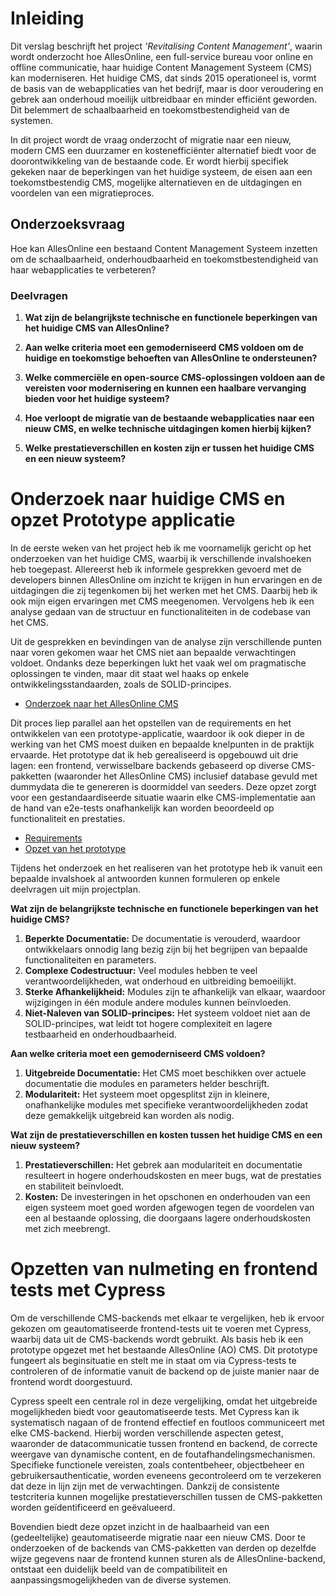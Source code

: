# Inleiding

Dit verslag beschrijft het project _'Revitalising Content Management'_, waarin wordt onderzocht hoe AllesOnline, een full-service bureau voor online en offline communicatie, haar huidige Content Management Systeem (CMS) kan moderniseren. Het huidige CMS, dat sinds 2015 operationeel is, vormt de basis van de webapplicaties van het bedrijf, maar is door veroudering en gebrek aan onderhoud moeilijk uitbreidbaar en minder efficiënt geworden. Dit belemmert de schaalbaarheid en toekomstbestendigheid van de systemen.

In dit project wordt de vraag onderzocht of migratie naar een nieuw, modern CMS een duurzamer en kostenefficiënter alternatief biedt voor de doorontwikkeling van de bestaande code. Er wordt hierbij specifiek gekeken naar de beperkingen van het huidige systeem, de eisen aan een toekomstbestendig CMS, mogelijke alternatieven en de uitdagingen en voordelen van een migratieproces.
## Onderzoeksvraag
 Hoe kan AllesOnline een bestaand Content Management Systeem inzetten om de schaalbaarheid, onderhoudbaarheid en toekomstbestendigheid van haar webapplicaties te verbeteren?
### Deelvragen

1. **Wat zijn de belangrijkste technische en functionele beperkingen van het huidige CMS van AllesOnline?**
    
2. **Aan welke criteria moet een gemoderniseerd CMS voldoen om de huidige en toekomstige behoeften van AllesOnline te ondersteunen?**
    
3. **Welke commerciële en open-source CMS-oplossingen voldoen aan de vereisten voor modernisering en kunnen een haalbare vervanging bieden voor het huidige systeem?**
    
4. **Hoe verloopt de migratie van de bestaande webapplicaties naar een nieuw CMS, en welke technische uitdagingen komen hierbij kijken?**
    
5. **Welke prestatieverschillen en kosten zijn er tussen het huidige CMS en een nieuw systeem?**
     

# Onderzoek naar huidige CMS en opzet Prototype applicatie

In de eerste weken van het project heb ik me voornamelijk gericht op het onderzoeken van het huidige CMS, waarbij ik verschillende invalshoeken heb toegepast. Allereerst heb ik informele gesprekken gevoerd met de developers binnen AllesOnline om inzicht te krijgen in hun ervaringen en de uitdagingen die zij tegenkomen bij het werken met het CMS. Daarbij heb ik ook mijn eigen ervaringen met CMS meegenomen. Vervolgens heb ik een analyse gedaan van de structuur en functionaliteiten in de codebase van het CMS.

Uit de gesprekken en bevindingen van de analyse zijn verschillende punten naar voren gekomen waar het CMS niet aan bepaalde verwachtingen voldoet. Ondanks deze beperkingen lukt het vaak wel om pragmatische oplossingen te vinden, maar dit staat wel haaks op enkele ontwikkelingsstandaarden, zoals de SOLID-principes. 

* [Onderzoek naar het AllesOnline CMS](/Analyse%20%26%20Advies/OnderzoekNaarHetAOCms.md)

Dit proces liep parallel aan het opstellen van de requirements en het ontwikkelen van een prototype-applicatie, waardoor ik ook dieper in de werking van het CMS moest duiken en bepaalde knelpunten in de praktijk ervaarde. Het prototype dat ik heb gerealiseerd is opgebouwd uit drie lagen: een frontend, verwisselbare backends gebaseerd op diverse CMS-pakketten (waaronder het AllesOnline CMS) inclusief database gevuld met dummydata die te genereren is doormiddel van seeders. Deze opzet zorgt voor een gestandaardiseerde situatie waarin elke CMS-implementatie aan de hand van e2e-tests onafhankelijk kan worden beoordeeld op functionaliteit en prestaties.

* [Requirements](Requirements.md)
* [Opzet van het prototype](../Design%20%26%20Realisatie/OpzetVanHetPrototype.md)

Tijdens het onderzoek en het realiseren van het prototype heb ik vanuit een bepaalde invalshoek al antwoorden kunnen formuleren op enkele deelvragen uit mijn projectplan.
 
__Wat zijn de belangrijkste technische en functionele beperkingen van het huidige CMS?__
1. **Beperkte Documentatie:** De documentatie is verouderd, waardoor ontwikkelaars onnodig lang bezig zijn bij het begrijpen van bepaalde functionaliteiten en parameters.
2. **Complexe Codestructuur:** Veel modules hebben te veel verantwoordelijkheden, wat onderhoud en uitbreiding bemoeilijkt.
3. **Sterke Afhankelijkheid:** Modules zijn te afhankelijk van elkaar, waardoor wijzigingen in één module andere modules kunnen beïnvloeden.
4. **Niet-Naleven van SOLID-principes:** Het systeem voldoet niet aan de SOLID-principes, wat leidt tot hogere complexiteit en lagere testbaarheid en onderhoudbaarheid.

__Aan welke criteria moet een gemoderniseerd CMS voldoen?__
1. **Uitgebreide Documentatie:** Het CMS moet beschikken over actuele documentatie die modules en parameters helder beschrijft.
2. **Modulariteit:** Het systeem moet opgesplitst zijn in kleinere, onafhankelijke modules met specifieke verantwoordelijkheden zodat deze gemakkelijk uitgebreid kan worden als nodig.

__Wat zijn de prestatieverschillen en kosten tussen het huidige CMS en een nieuw systeem?__
1. **Prestatieverschillen:** Het gebrek aan modulariteit en documentatie resulteert in hogere onderhoudskosten en meer bugs, wat de prestaties en stabiliteit beïnvloedt.
2. **Kosten:** De investeringen in het opschonen en onderhouden van een eigen systeem moet goed worden afgewogen tegen de voordelen van een al bestaande oplossing, die doorgaans lagere onderhoudskosten met zich meebrengt.

# Opzetten van nulmeting en frontend tests met Cypress

Om de verschillende CMS-backends met elkaar te vergelijken, heb ik ervoor gekozen om geautomatiseerde frontend-tests uit te voeren met Cypress, waarbij data uit de CMS-backends wordt gebruikt. Als basis heb ik een prototype opgezet met het bestaande AllesOnline (AO) CMS. Dit prototype fungeert als beginsituatie en stelt me in staat om via Cypress-tests te controleren of de informatie vanuit de backend op de juiste manier naar de frontend wordt doorgestuurd.



Cypress speelt een centrale rol in deze vergelijking, omdat het uitgebreide mogelijkheden biedt voor geautomatiseerde tests. Met Cypress kan ik systematisch nagaan of de frontend effectief en foutloos communiceert met elke CMS-backend. Hierbij worden verschillende aspecten getest, waaronder de datacommunicatie tussen frontend en backend, de correcte weergave van dynamische content, en de foutafhandelingsmechanismen. Specifieke functionele vereisten, zoals contentbeheer, objectbeheer en gebruikersauthenticatie, worden eveneens gecontroleerd om te verzekeren dat deze in lijn zijn met de verwachtingen. Dankzij de consistente testcriteria kunnen mogelijke prestatieverschillen tussen de CMS-pakketten worden geïdentificeerd en geëvalueerd.

Bovendien biedt deze opzet inzicht in de haalbaarheid van een (gedeeltelijke) geautomatiseerde migratie naar een nieuw CMS. Door te onderzoeken of de backends van CMS-pakketten van derden op dezelfde wijze gegevens naar de frontend kunnen sturen als de AllesOnline-backend, ontstaat een duidelijk beeld van de compatibiliteit en aanpassingsmogelijkheden van de diverse systemen.